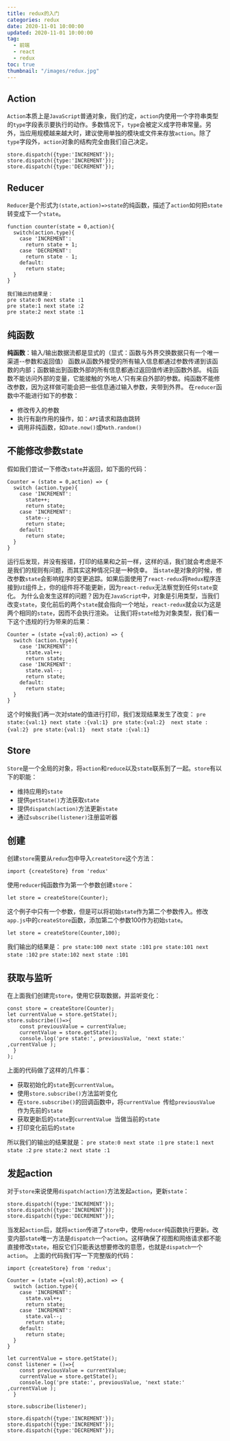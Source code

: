 ```yaml
---
title: redux的入门
categories: redux
date: 2020-11-01 10:00:00
updated: 2020-11-01 10:00:00
tag:
  - 前端
  - react
  - redux
toc: true
thumbnail: "/images/redux.jpg"
---
```


## Action
`Action`本质上是`JavaScript`普通对象，我们约定，`action`内使用一个字符串类型的`type`字段表示要执行的动作。多数情况下，`type`会被定义成字符串常量。另外，当应用规模越来越大时，建议使用单独的模块或文件来存放`action`。除了`type`字段外，`action`对象的结构完全由我们自己决定。
```
store.dispatch({type:'INCREMENT'});
store.dispatch({type:'INCREMENT'});
store.dispatch({type:'DECREMENT'});
```

<!--more-->
##  Reducer
`Reducer`是个形式为`(state,action)=>state`的纯函数，描述了`action`如何把`state`转变成下一个`state`。
```
function counter(state = 0,action){
  switch(action.type){
    case 'INCREMENT':
      return state + 1;
    case 'DECREMENT':
      return state - 1;
    default:
      return state;
  }
}

我们输出的结果是：
pre state:0 next state :1
pre state:1 next state :2
pre state:2 next state :1
```
##  纯函数
**纯函数**：输入/输出数据流都是显式的（显式：函数与外界交换数据只有一个唯一渠道--参数和返回值）
函数从函数外接受的所有输入信息都通过参数传递到该函数的内部；函数输出到函数外部的所有信息都通过返回值传递到函数外部。
纯函数不能访问外部的变量，它能接触的‘外地人’只有来自外部的参数。纯函数不能修改参数，因为这样做可能会把一些信息通过输入参数，夹带到外界。
在`reducer`函数中不能进行如下的参数：
- 修改传入的参数
- 执行有副作用的操作，如：`API`请求和路由跳转
- 调用非纯函数，如`Date.now()`或`Math.random()`
##  不能修改参数state
假如我们尝试一下修改`state`并返回，如下面的代码：
```
Counter = (state = 0,action) => {
  switch (action.type){
    case 'INCREMENT':
      state++;
      return state;
    case 'INCREMENT':
      state--;
      return state;
    default:
      return state;
  }
}
```
运行后发现，并没有报错，打印的结果和之前一样，这样的话，我们就会考虑是不是我们的规则有问题，而其实这种情况只是一种侥幸。
当`state`是对象的时候，修改参数`state`会影响程序的变更追踪。如果后面使用了`react-redux`将`Redux`程序连接到`UI`组件上，你的组件将不能更新，因为`react-redux`无法察觉到任何`state`变化。
为什么会发生这样的问题？因为在`JavaScript`中，对象是引用类型，当我们改变`state`，变化前后的两个`state`就会指向一个地址，`react-redux`就会以为这是两个相同的`state`，因而不会执行渲染。
让我们将`state`给为对象类型，我们看一下这个违规的行为带来的后果：
```
Counter = (state ={val:0},action) => {
  switch (action.type){
    case 'INCREMENT':
      state.val++;
      return state;
    case 'INCREMENT':
      state.val--;
      return state;
    default:
      return state;
  }
}
```
这个时候我们再一次对state的值进行打印，我们发现结果发生了改变：
`pre state:{val:1} next state :{val:1} `
`pre state:{val:2}  next state :{val:2} `
`pre state:{val:1}  next state :{val:1}`
## Store
`Store`是一个全局的对象，将`action`和`reduce`以及`state`联系到了一起。`store`有以下的职能：
- 维持应用的`state`
- 提供`getState()`方法获取`state`
- 提供`dispatch(action)`方法更新`state`
- 通过`subscribe(listener)`注册监听器 

##  创建
创建`store`需要从`redux`包中导入`createStore`这个方法：
```
import {createStore} from 'redux'
```
使用`reducer`纯函数作为第一个参数创建`store`：
```
let store = createStore(Counter);
```
这个例子中只有一个参数，但是可以将初始`state`作为第二个参数传入。修改`app.js`中的`createStore`函数，添加第二个参数100作为初始`state`。
```
let store = createStore(Counter,100);
```
我们输出的结果是：
`pre state:100 next state :101`
`pre state:101 next state :102`
`pre state:102 next state :101`
## 获取与监听
在上面我们创建完`store`，使用它获取数据，并监听变化：
```
const store = createStore(Counter);
let currentValue = store.getState(); 
store.subscribe(()=>{
    const previousValue = currentValue;
    currentValue = store.getState();
    console.log('pre state:', previousValue, 'next state:' ,currentValue );
  }
);
```
上面的代码做了这样的几件事：
- 获取初始化的`state`到`currentValue`。
- 使用`store.subscribe()`方法监听变化
- 在`store.subscribe()`的回调函数中，将`currentValue `传给`previousValue `作为先前的`state`
- 获取更新后的`state`到`currentValue `当做当前的`state`
- 打印变化前后的`state`

所以我们的输出的结果就是：
`pre state:0 next state :1`
`pre state:1 next state :2`
`pre state:2 next state :1`
##  发起action
对于`store`来说使用`dispatch(action)`方法发起`action`，更新`state`：
```
store.dispatch({type:'INCREMENT'});
store.dispatch({type:'INCREMENT'});
store.dispatch({type:'DECREMENT'});
```
当发起`action`后，就将`action`传进了`store`中，使用`reducer`纯函数执行更新。改变内部`state`唯一方法是`dispatch`一个`action`。这样确保了视图和网络请求都不能直接修改`state`，相反它们只能表达想要修改的意愿，也就是`dispatch`一个`action`。
上面的代码我们写一下完整版的代码：
```
import {createStore} from 'redux';

Counter = (state ={val:0},action) => {
  switch (action.type){
    case 'INCREMENT':
      state.val++;
      return state;
    case 'INCREMENT':
      state.val--;
      return state;
    default:
      return state;
  }
}

let currentValue = store.getState(); 
const listener = ()=>{
    const previousValue = currentValue;
    currentValue = store.getState();
    console.log('pre state:', previousValue, 'next state:' ,currentValue );
  }

store.subscribe(listener);

store.dispatch({type:'INCREMENT'});
store.dispatch({type:'INCREMENT'});
store.dispatch({type:'DECREMENT'});
```